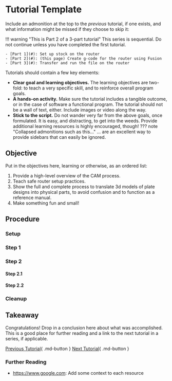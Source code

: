 # Tutorial Template

Include an admonition at the top to the *previous* tutorial, if one exists, and what information might be missed if they choose to skip it:

!!! warning "This is Part 2 of a 3-part tutorial"
    This series is sequential. Do not continue unless you have completed the first tutorial.

    - [Part 1](#): Set up stock on the router
    - [Part 2](#): (this page) Create g-code for the router using Fusion
    - [Part 3](#): Transfer and run the file on the router


Tutorials should contain a few key elements:

- **Clear goal and learning objectives.** The learning objectives are two-fold: to teach a very specific skill, and to reinforce overall program goals.
- **A hands-on activity.** Make sure the tutorial includes a tangible outcome, or in the case of software a functional program. The tutorial should not be a wall of text, either. Include images or video along the way.
- **Stick to the script.** Do not wander very far from the above goals, once formulated. It is easy, and distracting, to get into the weeds. Provide additional learning resources is highly encouraged, though!
??? note "Collapsed admonitions such as this..."
    ... are an excellent way to provide sidebars that can easily be ignored.

## Objective

Put in the objectives here, learning or otherwise, as an ordered list:

1. Provide a high-level overview of the CAM process.
2. Teach safe router setup practices.
3. Show the full and complete process to translate 3d models of plate designs into physical parts, to avoid confusion and to function as a reference manual.
4. Make something fun and small!

## Procedure

### Setup

### Step 1

### Step 2

#### Step 2.1

#### Step 2.2

### Cleanup

## Takeaway

Congratulations! Drop in a conclusion here about what was accomplished. This is a good place for further reading and a link to the next tutorial in a series, if applicable.

[Previous Tutorial](#){ .md-button } [Next Tutorial](#){ .md-button }

### Further Reading

- <https://www.google.com>: Add some context to each resource